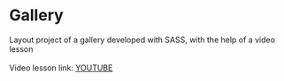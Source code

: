 # Gallery
Layout project of a gallery developed with SASS, with the help of a video lesson
<br><br>
Video lesson link: <a href="https://www.youtube.com/watch?v=Wo5t3uUV8n4">YOUTUBE</a>